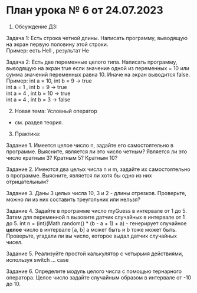 # План урока № 6 от 24.07.2023

1. Обсуждение ДЗ:

Задача 1:
Есть строка четной длины. Написать программу, выводящую на экран первую половину этой строки.  
Пример: есть Hell , результат He  

Задача 2:
Есть две переменные  целого типа. Написать программу, выводящую на экран true  если значение одной из
переменных = 10 или  сумма значений переменных равна 10. Иначе на экран выводится false.  
Пример:  int a = 10,  int b = 9   -> true  
int a = 1 ,  int b = 9   -> true  
int a = 4 ,  int b = 10  -> true  
int a = 4 ,  int b = 3   -> false

2. Новая тема: Условный оператор
- см. раздел теория.

3. Практика:

Задание 1.
Имеется целое число n, задайте его самостоятельно в программе.
Выясните, является ли это число четным?
Является ли это число кратным 3? Кратным 5? Кратным 10?

Задание 2.
Имеются два целых числа n и m, задайте их самостоятельно в программе.
Выясните, является ли хотя бы одно из них отрицательным?

Задание 3.
Даны 3 целых числа 10, 3 и 2 - длины отрезков. 
Проверьте, можно ли из них составить треугольник или нельзя?

Задание 4.
Задайте в программе число myGuess в интервале от 1 до 5.
Затем для переменной n вызовите датчик случайных в интервале от 1 до 5.
int n = (int)(Math.random() * (b - a + 1) + a) - генерирует случайное **целое** число в интервале [a, b]
a может быть и b тоже может быть.
Проверьте, угадали ли вы число, которое выдал датчик случайных чисел.

Задание 5.
Реализуйте простой калькулятор с четырьмя действиями, используя switch ... case

Задание 6.
Определите модуль целого числа с помощью тернарного оператора.
Целое число задайте случайным образом в интервале от -10 до 10.


